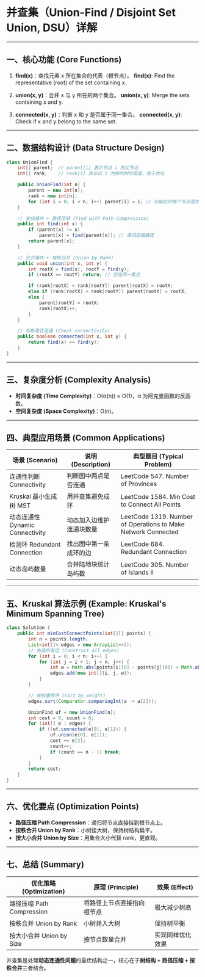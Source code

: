 # 并查集（Union-Find / Disjoint Set Union, DSU）详解

---

## 一、核心功能 (Core Functions)

1. **find(x)**：查找元素 x 所在集合的代表（根节点）。
   **find(x)**: Find the representative (root) of the set containing x.

2. **union(x, y)**：合并 x 与 y 所在的两个集合。
   **union(x, y)**: Merge the sets containing x and y.

3. **connected(x, y)**：判断 x 和 y 是否属于同一集合。
   **connected(x, y)**: Check if x and y belong to the same set.

---

## 二、数据结构设计 (Data Structure Design)

```java
class UnionFind {
    int[] parent;  // parent[i] 表示节点 i 的父节点
    int[] rank;    // rank[i] 表示以 i 为根的树的高度，用于优化

    public UnionFind(int n) {
        parent = new int[n];
        rank = new int[n];
        for (int i = 0; i < n; i++) parent[i] = i; // 初始化时每个节点是独立的
    }

    // 查找操作 + 路径压缩 (Find with Path Compression)
    public int find(int x) {
        if (parent[x] != x)
            parent[x] = find(parent[x]); // 递归压缩路径
        return parent[x];
    }

    // 合并操作 + 按秩合并 (Union by Rank)
    public void union(int x, int y) {
        int rootX = find(x), rootY = find(y);
        if (rootX == rootY) return; // 已在同一集合

        if (rank[rootX] < rank[rootY]) parent[rootX] = rootY;
        else if (rank[rootX] > rank[rootY]) parent[rootY] = rootX;
        else {
            parent[rootY] = rootX;
            rank[rootX]++;
        }
    }

    // 判断是否连通 (Check connectivity)
    public boolean connected(int x, int y) {
        return find(x) == find(y);
    }
}
```

---

## 三、复杂度分析 (Complexity Analysis)

* **时间复杂度 (Time Complexity)**：O(α(n)) ≈ O(1)，α 为阿克曼函数的反函数。
* **空间复杂度 (Space Complexity)**：O(n)。

---

## 四、典型应用场景 (Common Applications)

| 场景 (Scenario)              | 说明 (Description) | 典型题目 (Typical Problem)                                        |
| -------------------------- | ---------------- | ------------------------------------------------------------- |
| 连通性判断 Connectivity         | 判断图中两点是否连通       | LeetCode 547. Number of Provinces                             |
| Kruskal 最小生成树 MST          | 用并查集避免成环         | LeetCode 1584. Min Cost to Connect All Points                 |
| 动态连通性 Dynamic Connectivity | 动态加入边维护连通块数量     | LeetCode 1319. Number of Operations to Make Network Connected |
| 检测环 Redundant Connection   | 找出图中第一条成环的边      | LeetCode 684. Redundant Connection                            |
| 动态岛屿数量                     | 合并陆地块统计岛屿数       | LeetCode 305. Number of Islands II                            |

---

## 五、Kruskal 算法示例 (Example: Kruskal's Minimum Spanning Tree)

```java
class Solution {
    public int minCostConnectPoints(int[][] points) {
        int n = points.length;
        List<int[]> edges = new ArrayList<>();
        // 构造所有边 (Construct all edges)
        for (int i = 0; i < n; i++) {
            for (int j = i + 1; j < n; j++) {
                int w = Math.abs(points[i][0] - points[j][0]) + Math.abs(points[i][1] - points[j][1]);
                edges.add(new int[]{i, j, w});
            }
        }

        // 按权重排序 (Sort by weight)
        edges.sort(Comparator.comparingInt(a -> a[2]));

        UnionFind uf = new UnionFind(n);
        int cost = 0, count = 0;
        for (int[] e : edges) {
            if (!uf.connected(e[0], e[1])) {
                uf.union(e[0], e[1]);
                cost += e[2];
                count++;
                if (count == n - 1) break;
            }
        }
        return cost;
    }
}
```

---

## 六、优化要点 (Optimization Points)

* **路径压缩 Path Compression**：递归将节点直接挂到根节点上。
* **按秩合并 Union by Rank**：小树挂大树，保持树结构扁平。
* **按大小合并 Union by Size**：用集合大小代替 rank，更直观。

---

## 七、总结 (Summary)

| 优化策略 (Optimization)   | 原理 (Principle) | 效果 (Effect) |
| --------------------- | -------------- | ----------- |
| 路径压缩 Path Compression | 将路径上节点直接指向根节点  | 极大减少树高      |
| 按秩合并 Union by Rank    | 小树并入大树         | 保持树平衡       |
| 按大小合并 Union by Size   | 按节点数量合并        | 实现同样优化效果    |

并查集是处理**动态连通性问题**的最优结构之一，核心在于**树结构 + 路径压缩 + 按秩合并**三者结合。
